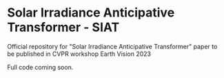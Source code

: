 # Solar Irradiance Anticipative Transformer - SIAT
Official repository for "Solar Irradiance Anticipative Transformer" paper to be published in CVPR workshop Earth Vision 2023

Full code coming soon.
